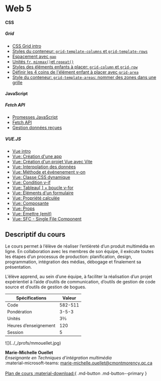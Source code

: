 
# Web 5


#### CSS

##### Grid

- [CSS Grid intro](./css/grid/intro.md)
- [Styles du conteneur: `grid-template-columns` et `grid-template-rows`](./css/grid/grid-template-cols-rows.md)
- [Espacement avec `gap`](./css/grid/gap.md)
- [Unités `fr`, `minmax()`et `repeat()`](./css/grid/unites.md)
- [Styles des éléments enfants à placer: `grid-column` et `grid-row`](./css/grid/grid-col-row.md)
- [Définir les 4 coins de l'élément enfant à placer avec `grid-area`](./css/grid/grid-area.md)
- [Style du conteneur: `grid-template-areas`: nommer des zones dans une grille](./css/grid/grid-template-areas.md)


<!--
* [Bootstrap (révision)](#)
* [Tailwind](#)-->

#### JavaScript

##### Fetch API

* [Promesses JavaScript](./cours06a.md#promesses-javascript)
* [Fetch API](./cours06a.md#fetch-api)
* [Gestion données reçues](./cours06a.html#gestions-des-donnees-recues)


<!--* [REST API pour WordPress](#)-->

##### VUE.JS

- [Vue intro](./vue/index.md)
- [Vue: Création d'une app](./vue/creation-app.html)
- [Vue: Création d'un projet Vue avec Vite](./vue/creation-projet-CLI.md)
- [Vue: Interpolation des données](./vue/interpolation.html)
- [Vue: Méthode et événenement v-on](./vue/methodes-evenements.md)
- [Vue: Classe CSS dynamique](./vue/classe-dynamique.md)
- [Vue: Condition v-if](./vue/condition.md)
- [Vue: Tableau[ ] + boucle v-for](./vue/boucle.md)
- [Vue: Éléments d'un formulaire](./vue/elements-de-formulaire.md)
- [Vue: Propriété calculée](./vue/propriete-calculee.md)
- [Vue: Composante](./vue/composante.md)
- [Vue: Props](./vue/props.md)
- [Vue: Émettre (emit)](./vue/emit.md)
- [Vue: SFC - Single File Component](./vue/sfc.md)

## Descriptif du cours

Le cours permet à l’élève de réaliser l’entièreté d’un produit multimédia en ligne. En collaboration avec les membres de son équipe, il exécute toutes les étapes d’un processus de production: planification, design, programmation, intégration des médias, débogage et finalement sa présentation.

L’élève apprend, au sein d’une équipe, à faciliter la réalisation d’un projet expérientiel à l’aide d’outils de communication, d’outils de gestion de code source et d’outils de gestion de bogues.

| Spécifications        | Valeur  |
| --------------------- | ------- |
| Code                  | 582-511 |
| Pondération           | 3-5-3   |
| Unités                | 3⅔      |
| Heures d’enseignement | 120     |
| Session               | 5       |

<div class="grid grid-auto" markdown>
  ![](../_/profs/mmouellet.jpg)

  **Marie-Michelle Ouellet**<br>
  _Enseignante en Techniques d'intégration multimédia_<br>
  :material-microsoft-teams: [marie-michelle.ouellet@cmontmorency.qc.ca](mailto:marie-michelle.ouellet@cmontmorency.qc.ca)<br><br>
  [Plan de cours :material-download:](https://cmontmorency365-my.sharepoint.com/:b:/g/personal/mariem_ouellet_cmontmorency_qc_ca/EVMfkW5UxttFkK8D4Lg3Z7cBGXUX4_v1-7USGwyAbjmIRQ?e=NybgeQ){ .md-button .md-button--primary }
</div>
<br> <br> <br> <br> 
